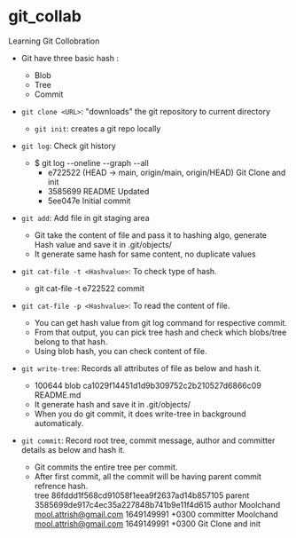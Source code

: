 # git_collab
Learning Git Collobration
- Git have three basic hash :
  - Blob
  - Tree
  - Commit

- `git clone <URL>`: "downloads" the git repository to current directory
    - `git init`: creates a git repo locally

- `git log`: Check git history
   -  $ git log --oneline --graph --all
      * e722522 (HEAD -> main, origin/main, origin/HEAD) Git Clone and init
      * 3585699 README Updated
      * 5ee047e Initial commit

- `git add`: Add file in git staging area
   - Git take the content of file and pass it to hashing algo, generate Hash value and save it in .git/objects/
   - It generate same hash for same content, no duplicate values

- `git cat-file -t <Hashvalue>`: To check type of hash.
   - git cat-file -t e722522
     commit

- `git cat-file -p <Hashvalue>`: To read the content of file.
   - You can get hash value from git log command for respective commit.
   - From that output, you can pick tree hash and check which blobs/tree belong to that hash.
   - Using blob hash, you can check content of file.

- `git write-tree`: Records all attributes of file as below and hash it.
   - 100644 blob ca1029f14451d1d9b309752c2b210527d6866c09    README.md 
   - It generate hash and save it in .git/objects/
   - When you do git commit, it does write-tree in background automaticaly.

- `git commit`: Record root tree, commit message, author and committer details as below and hash it.
   - Git commits the entire tree per commit.
   - After first commit, all the commit will be having parent commit refrence hash.  
       tree 86fddd1f568cd91058f1eea9f2637ad14b857105
       parent 3585699de917c4ec35a227848b741b9e11f4d615
       author Moolchand <mool.attrish@gmail.com> 1649149991 +0300
       committer Moolchand <mool.attrish@gmail.com> 1649149991 +0300
       Git Clone and init 
